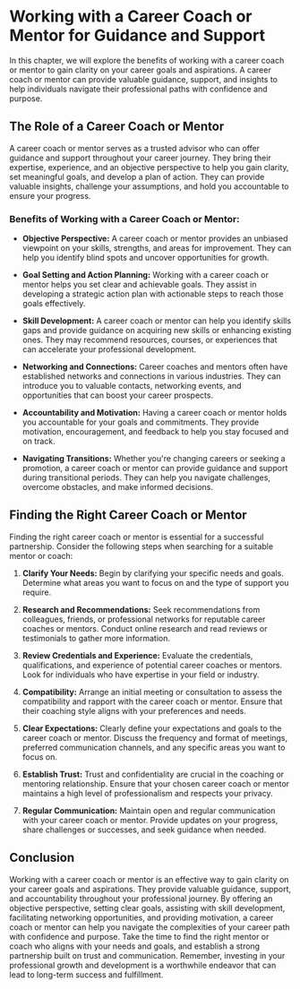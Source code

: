 Working with a Career Coach or Mentor for Guidance and Support
=======================================================================

In this chapter, we will explore the benefits of working with a career coach or mentor to gain clarity on your career goals and aspirations. A career coach or mentor can provide valuable guidance, support, and insights to help individuals navigate their professional paths with confidence and purpose.

**The Role of a Career Coach or Mentor**
----------------------------------------

A career coach or mentor serves as a trusted advisor who can offer guidance and support throughout your career journey. They bring their expertise, experience, and an objective perspective to help you gain clarity, set meaningful goals, and develop a plan of action. They can provide valuable insights, challenge your assumptions, and hold you accountable to ensure your progress.

### Benefits of Working with a Career Coach or Mentor:

* **Objective Perspective:** A career coach or mentor provides an unbiased viewpoint on your skills, strengths, and areas for improvement. They can help you identify blind spots and uncover opportunities for growth.

* **Goal Setting and Action Planning:** Working with a career coach or mentor helps you set clear and achievable goals. They assist in developing a strategic action plan with actionable steps to reach those goals effectively.

* **Skill Development:** A career coach or mentor can help you identify skills gaps and provide guidance on acquiring new skills or enhancing existing ones. They may recommend resources, courses, or experiences that can accelerate your professional development.

* **Networking and Connections:** Career coaches and mentors often have established networks and connections in various industries. They can introduce you to valuable contacts, networking events, and opportunities that can boost your career prospects.

* **Accountability and Motivation:** Having a career coach or mentor holds you accountable for your goals and commitments. They provide motivation, encouragement, and feedback to help you stay focused and on track.

* **Navigating Transitions:** Whether you're changing careers or seeking a promotion, a career coach or mentor can provide guidance and support during transitional periods. They can help you navigate challenges, overcome obstacles, and make informed decisions.

**Finding the Right Career Coach or Mentor**
--------------------------------------------

Finding the right career coach or mentor is essential for a successful partnership. Consider the following steps when searching for a suitable mentor or coach:

1. **Clarify Your Needs:** Begin by clarifying your specific needs and goals. Determine what areas you want to focus on and the type of support you require.

2. **Research and Recommendations:** Seek recommendations from colleagues, friends, or professional networks for reputable career coaches or mentors. Conduct online research and read reviews or testimonials to gather more information.

3. **Review Credentials and Experience:** Evaluate the credentials, qualifications, and experience of potential career coaches or mentors. Look for individuals who have expertise in your field or industry.

4. **Compatibility:** Arrange an initial meeting or consultation to assess the compatibility and rapport with the career coach or mentor. Ensure that their coaching style aligns with your preferences and needs.

5. **Clear Expectations:** Clearly define your expectations and goals to the career coach or mentor. Discuss the frequency and format of meetings, preferred communication channels, and any specific areas you want to focus on.

6. **Establish Trust:** Trust and confidentiality are crucial in the coaching or mentoring relationship. Ensure that your chosen career coach or mentor maintains a high level of professionalism and respects your privacy.

7. **Regular Communication:** Maintain open and regular communication with your career coach or mentor. Provide updates on your progress, share challenges or successes, and seek guidance when needed.

**Conclusion**
--------------

Working with a career coach or mentor is an effective way to gain clarity on your career goals and aspirations. They provide valuable guidance, support, and accountability throughout your professional journey. By offering an objective perspective, setting clear goals, assisting with skill development, facilitating networking opportunities, and providing motivation, a career coach or mentor can help you navigate the complexities of your career path with confidence and purpose. Take the time to find the right mentor or coach who aligns with your needs and goals, and establish a strong partnership built on trust and communication. Remember, investing in your professional growth and development is a worthwhile endeavor that can lead to long-term success and fulfillment.
